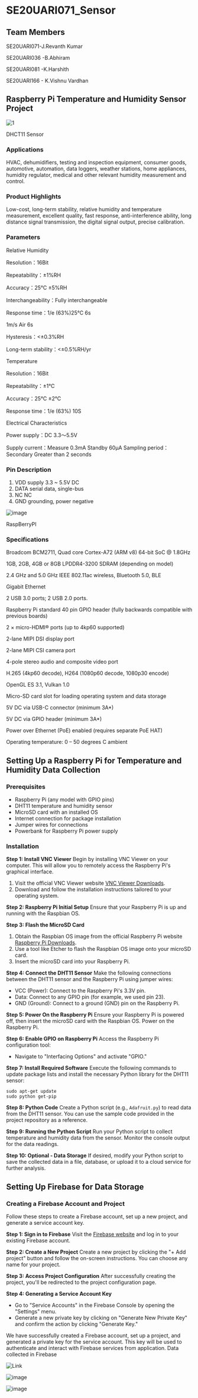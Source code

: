 # SE20UARI071_Sensor

## Team Members

SE20UARI071-J.Revanth Kumar

SE20UARI036 -B.Abhiram

SE20UARI081 -K.Harshith

SE20UARI166 - K.Vishnu Vardhan

## Raspberry Pi Temperature and Humidity Sensor Project

![__1__](https://github.com/revanthjavvaji/SE20UARI071_Sensor/assets/114976742/fa69d969-3c5a-47f1-b91d-f45c033e12fd)

DHCT11 Sensor

### Applications
HVAC, dehumidifiers, testing and inspection equipment, consumer goods, automotive,
automation, data loggers, weather stations, home appliances, humidity regulator, medical and other
relevant humidity measurement and control.

### Product Highlights
Low-cost, long-term stability, relative humidity and temperature measurement, excellent quality,
fast response, anti-interference ability, long distance signal transmission, the digital signal output,
precise calibration.

### Parameters
Relative Humidity

Resolution：16Bit

Repeatability：±1%RH

Accuracy：25℃ ±5%RH

Interchangeability：Fully interchangeable

Response time：1/e (63%)25℃ 6s

1m/s Air 6s

Hysteresis：<±0.3%RH

Long-term stability：<±0.5%RH/yr

Temperature

Resolution：16Bit

Repeatability：±1℃

Accuracy：25℃ ±2℃

Response time：1/e (63%) 10S

Electrical Characteristics

Power supply：DC 3.3～5.5V


Supply current：Measure 0.3mA Standby 60μA
Sampling period：Secondary Greater than 2 seconds

### Pin Description
1. VDD supply 3.3 ~ 5.5V DC
2. DATA serial data, single-bus
3. NC NC
4. GND grounding, power negative

![image](https://github.com/revanthjavvaji/SE20UARI071_Sensor/assets/114976742/3df6ae88-d6e2-42bf-9bbf-38cdc7b74a19)

RaspBerryPI

### Specifications

Broadcom BCM2711, Quad core Cortex-A72 (ARM v8) 64-bit SoC @ 1.8GHz

1GB, 2GB, 4GB or 8GB LPDDR4-3200 SDRAM (depending on model)

2.4 GHz and 5.0 GHz IEEE 802.11ac wireless, Bluetooth 5.0, BLE

Gigabit Ethernet

2 USB 3.0 ports; 2 USB 2.0 ports.

Raspberry Pi standard 40 pin GPIO header (fully backwards compatible with previous boards)

2 × micro-HDMI® ports (up to 4kp60 supported)

2-lane MIPI DSI display port

2-lane MIPI CSI camera port

4-pole stereo audio and composite video port

H.265 (4kp60 decode), H264 (1080p60 decode, 1080p30 encode)

OpenGL ES 3.1, Vulkan 1.0

Micro-SD card slot for loading operating system and data storage

5V DC via USB-C connector (minimum 3A*)

5V DC via GPIO header (minimum 3A*)

Power over Ethernet (PoE) enabled (requires separate PoE HAT)

Operating temperature: 0 – 50 degrees C ambient

## Setting Up a Raspberry Pi for Temperature and Humidity Data Collection

### Prerequisites
- Raspberry Pi (any model with GPIO pins)
- DHT11 temperature and humidity sensor
- MicroSD card with an installed OS
- Internet connection for package installation
- Jumper wires for connections
- Powerbank for Raspberry Pi power supply

### Installation

**Step 1: Install VNC Viewer**
Begin by installing VNC Viewer on your computer. This will allow you to remotely access the Raspberry Pi's graphical interface.

1. Visit the official VNC Viewer website [VNC Viewer Downloads](https://www.realvnc.com/en/connect/download/viewer/).
2. Download and follow the installation instructions tailored to your operating system.

**Step 2: Raspberry Pi Initial Setup**
Ensure that your Raspberry Pi is up and running with the Raspbian OS.

**Step 3: Flash the MicroSD Card**
1. Obtain the Raspbian OS image from the official Raspberry Pi website [Raspberry Pi Downloads](https://www.raspberrypi.org/software/operating-systems/).
2. Use a tool like Etcher to flash the Raspbian OS image onto your microSD card.
3. Insert the microSD card into your Raspberry Pi.

**Step 4: Connect the DHT11 Sensor**
Make the following connections between the DHT11 sensor and the Raspberry Pi using jumper wires:

- VCC (Power): Connect to the Raspberry Pi's 3.3V pin.
- Data: Connect to any GPIO pin (for example, we used pin 23).
- GND (Ground): Connect to a ground (GND) pin on the Raspberry Pi.

**Step 5: Power On the Raspberry Pi**
Ensure your Raspberry Pi is powered off, then insert the microSD card with the Raspbian OS. Power on the Raspberry Pi.

**Step 6: Enable GPIO on Raspberry Pi**
Access the Raspberry Pi configuration tool:

- Navigate to "Interfacing Options" and activate "GPIO."

**Step 7: Install Required Software**
Execute the following commands to update package lists and install the necessary Python library for the DHT11 sensor:

```shell
sudo apt-get update
sudo python get-pip
```
**Step 8: Python Code**
Create a Python script (e.g., `Adafruit.py`) to read data from the DHT11 sensor. You can use the sample code provided in the project repository as a reference.

**Step 9: Running the Python Script**
Run your Python script to collect temperature and humidity data from the sensor. Monitor the console output for the data readings.

**Step 10: Optional - Data Storage**
If desired, modify your Python script to save the collected data in a file, database, or upload it to a cloud service for further analysis.

## Setting Up Firebase for Data Storage

### Creating a Firebase Account and Project
Follow these steps to create a Firebase account, set up a new project, and generate a service account key.

**Step 1: Sign in to Firebase**
Visit the [Firebase website](https://firebase.google.com/) and log in to your existing Firebase account.

**Step 2: Create a New Project**
Create a new project by clicking the "+ Add project" button and follow the on-screen instructions. You can choose any name for your project.

**Step 3: Access Project Configuration**
After successfully creating the project, you'll be redirected to the project configuration page.

**Step 4: Generating a Service Account Key**
- Go to "Service Accounts" in the Firebase Console by opening the "Settings" menu.
- Generate a new private key by clicking on "Generate New Private Key" and confirm the action by clicking "Generate Key."

We have successfully created a Firebase account, set up a project, and generated a private key for the service account. This key will be used to authenticate and interact with Firebase services from application. Data collected in Firebase

![Link](https://test-dht11-7b85f-default-rtdb.firebaseio.com/)


![image](https://github.com/revanthjavvaji/SE20UARI071_Sensor/assets/114976742/17efe3de-8007-4ac0-b66b-8b0605aec382)


![image](https://github.com/revanthjavvaji/SE20UARI071_Sensor/assets/114976742/f8a67fdd-718e-404d-9823-4f57d83a5ec1)







